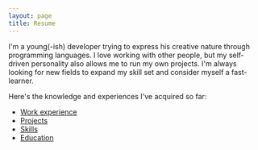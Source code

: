 ```yaml
---
layout: page
title: Resume
---
```


I'm a young(-ish) developer trying to express his creative nature through programming languages. I love working with other people, but my self-driven personality also allows me to run my own projects. I'm always looking for new fields to expand my skill set and consider myself a fast-learner.

Here's the knowledge and experiences I've acquired so far:

- [Work experience](/cv/work-experience)
- [Projects](/cv/projects)
- [Skills](/cv/skills)
- [Education](/cv/education)
